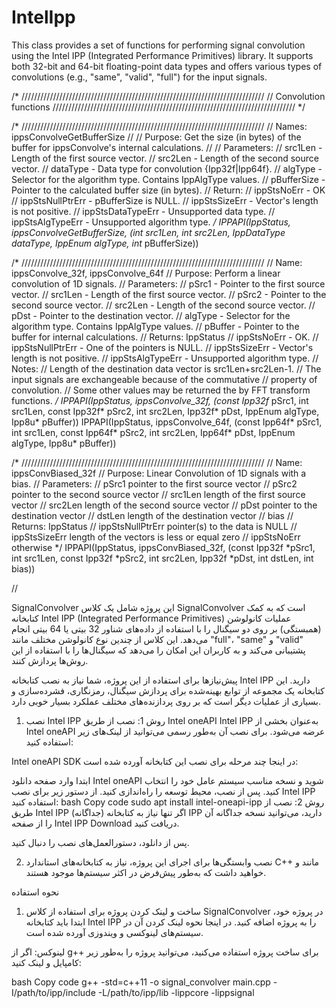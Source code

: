 # IntelIpp
This class provides a set of functions for performing signal convolution  using the Intel IPP (Integrated Performance Primitives) library. It supports  both 32-bit and 64-bit floating-point data types and offers various types of  convolutions (e.g., "same", "valid", "full") for the input signals.



/* /////////////////////////////////////////////////////////////////////////////
//                  Convolution functions
///////////////////////////////////////////////////////////////////////////// */

/* /////////////////////////////////////////////////////////////////////////////
//  Names:  ippsConvolveGetBufferSize
//
//  Purpose:     Get the size (in bytes) of the buffer for ippsConvolve's internal calculations.
//
//  Parameters:
//    src1Len     - Length of the first source vector.
//    src2Len     - Length of the second source vector.
//    dataType    - Data type for convolution {Ipp32f|Ipp64f}.
//    algType     - Selector for the algorithm type. Contains IppAlgType values.
//    pBufferSize - Pointer to the calculated buffer size (in bytes).
//  Return:
//   ippStsNoErr       - OK
//   ippStsNullPtrErr  - pBufferSize is NULL.
//   ippStsSizeErr     - Vector's length is not positive.
//   ippStsDataTypeErr - Unsupported data type.
//   ippStsAlgTypeErr - Unsupported algorithm type.
*/
IPPAPI(IppStatus, ippsConvolveGetBufferSize, (int src1Len, int src2Len, IppDataType dataType, IppEnum algType, int* pBufferSize))

/* /////////////////////////////////////////////////////////////////////////////
// Name:       ippsConvolve_32f, ippsConvolve_64f
// Purpose:    Perform a linear convolution of 1D signals.
// Parameters:
//    pSrc1   - Pointer to the first source vector.
//    src1Len - Length of the first source vector.
//    pSrc2   - Pointer to the second source vector.
//    src2Len - Length of the second source vector.
//    pDst    - Pointer to the destination vector.
//    algType - Selector for the algorithm type. Contains IppAlgType values.
//    pBuffer - Pointer to the buffer for internal calculations.
// Returns:    IppStatus
//    ippStsNoErr       - OK.
//    ippStsNullPtrErr  - One of the pointers is NULL.
//    ippStsSizeErr     - Vector's length is not positive.
//    ippStsAlgTypeErr  - Unsupported algorithm type.
//  Notes:
//          Length of the destination data vector is src1Len+src2Len-1.
//          The input signals are exchangeable because of the commutative
//          property of convolution.
//          Some other values may be returned the by FFT transform functions.
*/
IPPAPI(IppStatus, ippsConvolve_32f, (const Ipp32f* pSrc1, int src1Len, const Ipp32f* pSrc2, int src2Len, Ipp32f* pDst, IppEnum algType, Ipp8u* pBuffer))
IPPAPI(IppStatus, ippsConvolve_64f, (const Ipp64f* pSrc1, int src1Len, const Ipp64f* pSrc2, int src2Len, Ipp64f* pDst, IppEnum algType, Ipp8u* pBuffer))

/* /////////////////////////////////////////////////////////////////////////////
//  Name:       ippsConvBiased_32f
//  Purpose:    Linear Convolution of 1D signals with a bias.
//  Parameters:
//      pSrc1               pointer to the first source vector
//      pSrc2               pointer to the second source vector
//      src1Len             length of the first source vector
//      src2Len             length of the second source vector
//      pDst                pointer to the destination vector
//      dstLen              length of the destination vector
//      bias
//  Returns:    IppStatus
//      ippStsNullPtrErr        pointer(s) to the data is NULL
//      ippStsSizeErr           length of the vectors is less or equal zero
//      ippStsNoErr             otherwise
*/
IPPAPI(IppStatus, ippsConvBiased_32f, (const Ipp32f *pSrc1, int src1Len, const Ipp32f *pSrc2, int src2Len, Ipp32f *pDst, int dstLen, int bias))

//

SignalConvolver
این پروژه شامل یک کلاس SignalConvolver است که به کمک کتابخانه Intel IPP (Integrated Performance Primitives) عملیات کانولوشن (همبستگی) بر روی دو سیگنال را با استفاده از داده‌های شناور 32 بیتی یا 64 بیتی انجام می‌دهد. این کلاس از چندین نوع کانولوشن مختلف مانند "full"، "same" و "valid" پشتیبانی می‌کند و به کاربران این امکان را می‌دهد که سیگنال‌ها را با استفاده از این روش‌ها پردازش کنند.

پیش‌نیازها
برای استفاده از این پروژه، شما نیاز به نصب کتابخانه Intel IPP دارید. این کتابخانه یک مجموعه از توابع بهینه‌شده برای پردازش سیگنال، رمزنگاری، فشرده‌سازی و بسیاری از عملیات دیگر است که بر روی پردازنده‌های مختلف عملکرد بسیار خوبی دارد.

1. نصب Intel IPP
روش 1: نصب از طریق Intel oneAPI
Intel IPP به‌عنوان بخشی از Intel oneAPI عرضه می‌شود. برای نصب آن به‌طور رسمی می‌توانید از لینک‌های زیر استفاده کنید:

Intel oneAPI SDK
در اینجا چند مرحله برای نصب این کتابخانه آورده شده است:

ابتدا وارد صفحه دانلود Intel oneAPI شوید و نسخه مناسب سیستم عامل خود را انتخاب کنید.
پس از نصب، محیط توسعه را راه‌اندازی کنید.
از دستور زیر برای نصب Intel IPP استفاده کنید:
bash
Copy code
sudo apt install intel-oneapi-ipp
روش 2: نصب از طریق Intel IPP (جداگانه)
اگر تنها نیاز به کتابخانه IPP دارید، می‌توانید نسخه جداگانه آن را از صفحه Intel IPP Download دریافت کنید.

پس از دانلود، دستورالعمل‌های نصب را دنبال کنید.

2. نصب وابستگی‌ها
برای اجرای این پروژه، نیاز به کتابخانه‌های استاندارد C++ مانند <iostream> و <stdexcept> خواهید داشت که به‌طور پیش‌فرض در اکثر سیستم‌ها موجود هستند.

نحوه استفاده
1. ساخت و لینک کردن پروژه
برای استفاده از کلاس SignalConvolver در پروژه خود، ابتدا باید کتابخانه Intel IPP را به پروژه اضافه کنید. در اینجا نحوه لینک کردن آن در سیستم‌های لینوکسی و ویندوزی آورده شده است.

لینوکس:
اگر از g++ برای ساخت پروژه استفاده می‌کنید، می‌توانید پروژه را به‌طور زیر کامپایل و لینک کنید:

bash
Copy code
g++ -std=c++11 -o signal_convolver main.cpp -I/path/to/ipp/include -L/path/to/ipp/lib -lippcore -lippsignal



